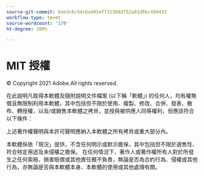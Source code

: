 ```yaml
---
source-git-commit: bee3c6c54cba493af715308d752a81d6bc489433
workflow-type: tm+mt
source-wordcount: '170'
ht-degree: 100%

---
```

# MIT 授權

© Copyright 2021 Adobe.All rights reserved.

在此說明凡取得本軟體及隨附說明文件檔案 (以下稱「軟體」) 的任何人，均有權無償且無限制利用本軟體，其中包括但不限於使用、複製、修改、合併、發表、散布、轉授權，以及/或銷售本軟體之拷貝，並授與被供應人同等權利，但應該符合以下條件：

上述著作權聲明與本許可聲明應納入本軟體之所有拷貝或重大部分內。

本軟體係依「現況」提供，不含任何明示或默示擔保，其中包括但不限於適售性、符合特定用途及未侵權之擔保。 在任何情況下，著作人或著作權所有人對於所發生之任何索賠、損害賠償或其他責任概不負責，無論是否為合約行為、侵權或其他行為，亦無論是否與本軟體本身、本軟體的使用或其他處理有關。
